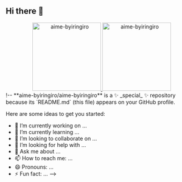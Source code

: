 ## Hi there 👋

<div align="center">
  <a href="https://github.com/aime-byiringiro">
    <img height="180em" src="https://github-readme-stats.vercel.app/api/top-langs?username=aime-byiringiro&show_icons=true&locale=en&layout=compact&theme=tokyonight" alt="aime-byiringiro"/>
    <img height="180em" src="https://github-readme-stats.vercel.app/api?username=aime-byiringiro&show_icons=true&locale=en&layout=compact&theme=tokyonight" alt="aime-byiringiro"/>
  </a>
</div>!--
**aime-byiringiro/aime-byiringiro** is a ✨ _special_ ✨ repository because its `README.md` (this file) appears on your GitHub profile.

Here are some ideas to get you started:

- 🔭 I’m currently working on ...
- 🌱 I’m currently learning ...
- 👯 I’m looking to collaborate on ...
- 🤔 I’m looking for help with ...
- 💬 Ask me about ...
- 📫 How to reach me: ...
- 😄 Pronouns: ...
- ⚡ Fun fact: ...
-->
